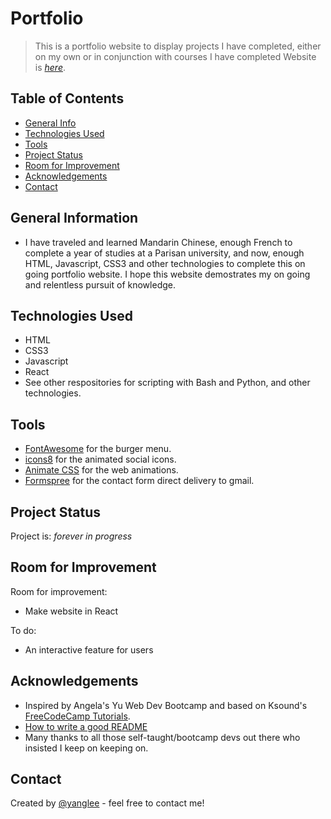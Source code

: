 # Portfolio 
> This is a portfolio website to display projects I have completed, either on my own or in conjunction with courses I have completed
> Website is [_here_](https://celalkincross.github.io/). 

## Table of Contents
* [General Info](#general-information)
* [Technologies Used](#technologies-used)
* [Tools](#tools)
* [Project Status](#project-status)
* [Room for Improvement](#room-for-improvement)
* [Acknowledgements](#acknowledgements)
* [Contact](#contact)



## General Information
- I have traveled and learned Mandarin Chinese, enough French to complete a year of studies at a Parisan university, and now, enough HTML, Javascript, CSS3 and other technologies to complete this on going portfolio website. I hope this website demostrates my on going and relentless pursuit of knowledge. 


## Technologies Used
- HTML
- CSS3
- Javascript
- React 
- See other respositories for scripting with Bash and Python, and other technologies.

## Tools
- [FontAwesome](https://fontawesome.com/) for the burger menu.
- [icons8](https://icons8.com/) for the animated social icons.
- [Animate CSS](https://animate.style/) for the web animations.
- [Formspree](https://formspree.io/) for the contact form direct delivery to gmail.

## Project Status
Project is: _forever in progress_ 

## Room for Improvement
Room for improvement:
- Make website in React

To do:
- An interactive feature for users


## Acknowledgements
- Inspired by Angela's Yu Web Dev Bootcamp and based on Ksound's [FreeCodeCamp Tutorials](https://www.FreeCodeCamp.com). 
- [How to write a good README](https://bulldogjob.com/readme/how-to-write-a-good-readme-for-your-github-project)
- Many thanks to all those self-taught/bootcamp devs out there who insisted I keep on keeping on.


## Contact
Created by [@yanglee](https://celalkincross.github.io/) - feel free to contact me!